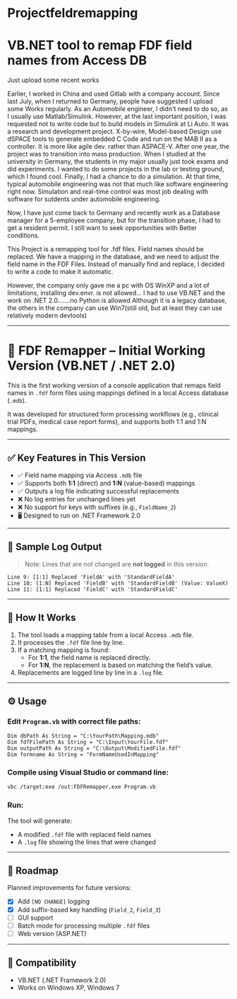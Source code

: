 # Projectfeldremapping
# VB.NET tool to remap FDF field names from Access DB


Just upload some recent works

Earlier, I worked in China and used Gitlab with a company account.
Since last July, when I returned to Germany, people have suggested I upload some Works regularly.
As an Automobile engineer, I didn't need to do so, as I usually use Matlab/Simulink. However, at the last important position, I was requested not to write code but to build models in Simulink at Li Auto. 
It was a research and development project. X-by-wire, Model-based Design use dSPACE tools to generate embedded C Code and run on the MAB II as a controller. It is more like agile dev. rather than ASPACE-V. 
After one year, the project was to transition into mass production. 
When I studied at the university in Germany, the students in my major usually just took exams and did experiments.  I wanted to do some projects in the lab or testing ground, which I found cool. Finally, I had a chance to do a simulation.
At that time, typical automobile engineering was not that much like software engineering right now. Simulation and real-time control was most job dealing with software for sutdents under automobile engineering.

Now, I have just come back to Germany and recently work as a Database manager for a 5-employee company, but for the transition phase, I had to get a resident permit. 
I still want to seek opportunities with Better conditions.

This Project is a remapping tool for .fdf files.
Field names should be replaced. We have a mapping in the database, and we need to adjust the field name in the FDF Files. Instead of manually find and replace, I decided to write a code to make it automatic.

However, the company only gave me a pc with OS WinXP  and a lot of limitations, installing dev.envr. is not allowed... I had to use VB.NET and the work on .NET 2.0.......no Python is allowed
Although  it is a legacy database, the others in the company can use Win7(still old, but at least they can use relatively modern devtools)


---

# 🧠 FDF Remapper – Initial Working Version (VB.NET / .NET 2.0)

This is the first working version of a console application that remaps field names in `.fdf` form files using mappings defined in a local Access database (`.mdb`).

It was developed for structured form processing workflows (e.g., clinical trial PDFs, medical case report forms), and supports both 1:1 and 1:N mappings.

---

## ✅ Key Features in This Version

- ✅ Field name mapping via Access `.mdb` file
- ✅ Supports both **1:1** (direct) and **1:N** (value-based) mappings
- ✅ Outputs a log file indicating successful replacements
- ❌ No log entries for unchanged lines yet
- ❌ No support for keys with suffixes (e.g., `FieldName_2`)
- 🖥️ Designed to run on .NET Framework 2.0

---

## 🧾 Sample Log Output

> Note: Lines that are not changed are **not logged** in this version.

```
Line 9: [1:1] Replaced 'FieldA' with 'StandardFieldA'
Line 10: [1:N] Replaced 'FieldB' with 'StandardFieldB' (Value: ValueX)
Line 11: [1:1] Replaced 'FieldC' with 'StandardFieldC'
```

---

## 🧪 How It Works

1. The tool loads a mapping table from a local Access `.mdb` file.
2. It processes the `.fdf` file line by line.
3. If a matching mapping is found:
   - For **1:1**, the field name is replaced directly.
   - For **1:N**, the replacement is based on matching the field’s value.
4. Replacements are logged line by line in a `.log` file.

---

## ⚙️ Usage

### Edit `Program.vb` with correct file paths:

```vbnet
Dim dbPath As String = "C:\YourPath\Mapping.mdb"
Dim fdfFilePath As String = "C:\Input\YourFile.fdf"
Dim outputPath As String = "C:\Output\ModifiedFile.fdf"
Dim formname As String = "FormNameUsedInMapping"
```

### Compile using Visual Studio or command line:

```bash
vbc /target:exe /out:FDFRemapper.exe Program.vb
```

### Run:

The tool will generate:
- A modified `.fdf` file with replaced field names
- A `.log` file showing the lines that were changed

---

## 📌 Roadmap

Planned improvements for future versions:

- [x] Add `[NO CHANGE]` logging
- [x] Add suffix-based key handling (`Field_2`, `Field_3`)
- [ ] GUI support
- [ ] Batch mode for processing multiple `.fdf` files
- [ ] Web version (ASP.NET)

---

## 🧳 Compatibility

- VB.NET (.NET Framework 2.0)
- Works on Windows XP, Windows 7

